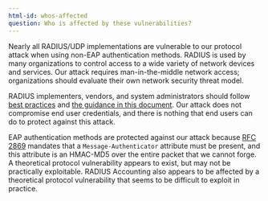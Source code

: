 ```yaml
---
html-id: whos-affected
question: Who is affected by these vulnerabilities?
---
```


Nearly all RADIUS/UDP implementations are vulnerable to our protocol attack when using non-EAP authentication methods.  RADIUS is used by many organizations to control access to a wide variety of network devices and services.  Our attack requires man-in-the-middle network access; organizations should evaluate their own network security threat model.

RADIUS implementers, vendors, and system administrators should follow [best practices](https://datatracker.ietf.org/doc/draft-ietf-radext-deprecating-radius/) and [the guidance in this document](https://www.inkbridgenetworks.com/blastradius).  Our attack does not compromise end user credentials, and there is nothing that end users can do to protect against this attack.  

EAP authentication methods are protected against our attack because [RFC 2869](https://datatracker.ietf.org/doc/html/rfc2869) mandates that a `Message-Authenticator` attribute must be present, and this attribute is an HMAC-MD5 over the entire packet that we cannot forge. A theoretical protocol vulnerability appears to exist, but may not be practically exploitable.  RADIUS Accounting also appears to be affected by a theoretical protocol vulnerability that seems to be difficult to exploit in practice.


